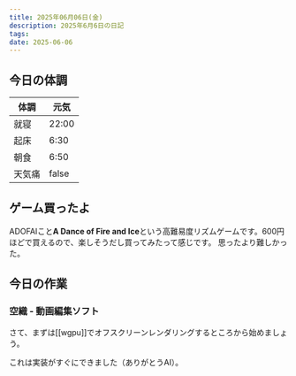 ```yaml
---
title: 2025年06月06日(金)
description: 2025年6月6日の日記
tags: 
date: 2025-06-06
---
```


## 今日の体調

| 体調  | 元気    |
| --- | ----- |
| 就寝  | 22:00 |
| 起床  | 6:30  |
| 朝食  | 6:50  |
| 天気痛 | false |

## ゲーム買ったよ
ADOFAIこと**A Dance of Fire and Ice**という高難易度リズムゲームです。600円ほどで買えるので、楽しそうだし買ってみたって感じです。
思ったより難しかった。

## 今日の作業
### 空織 - 動画編集ソフト
さて、まずは[[wgpu]]でオフスクリーンレンダリングするところから始めましょう。

これは実装がすぐにできました（ありがとうAI）。